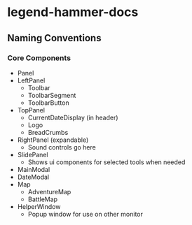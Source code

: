 # legend-hammer-docs

## Naming Conventions

### Core Components
* Panel
* LeftPanel
  * Toolbar
  * ToolbarSegment
  * ToolbarButton
* TopPanel
  * CurrentDateDisplay (in header)
  * Logo
  * BreadCrumbs
* RightPanel (expandable)
  * Sound controls go here
* SlidePanel
  * Shows ui components for selected tools when needed
* MainModal
* DateModal
* Map
  * AdventureMap
  * BattleMap
* HelperWindow
  * Popup window for use on other monitor
  
